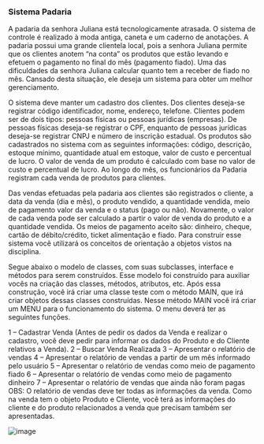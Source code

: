 ### Sistema Padaria

A padaria da senhora Juliana está tecnologicamente atrasada. O sistema de controle é realizado à moda antiga, caneta e um caderno de anotações. A padaria possui uma
grande clientela local, pois a senhora Juliana permite que os clientes anotem “na conta” os produtos que estão levando e efetuem o pagamento no final do mês (pagamento
fiado). Uma das dificuldades da senhora Juliana calcular quanto tem a receber de fiado no mês. Cansado desta situação, ele deseja um sistema para obter um melhor gerenciamento.

O sistema deve manter um cadastro dos clientes. Dos clientes deseja-se registrar código identificador, nome, endereço, telefone. Clientes podem ser de dois tipos: pessoas físicas ou pessoas jurídicas (empresas). De pessoas físicas deseja-se registrar o CPF, enquanto de pessoas jurídicas deseja-se registrar CNPJ e número de inscrição estadual. Os produtos são cadastrados no sistema com as seguintes informações: código, descrição, estoque mínimo, quantidade atual em estoque, valor de custo e percentual de lucro. O valor de venda de um produto é calculado com base no valor de custo e percentual de lucro. Ao longo do mês, os funcionários da Padaria registram cada venda de produtos para clientes.

Das vendas efetuadas pela padaria aos clientes são registrados o cliente, a data da venda (dia e mês), o produto vendido, a quantidade vendida, meio de pagamento valor da venda e o status (pago ou não). Novamente, o valor de cada venda pode ser calculado a partir o valor de venda do produto e a quantidade vendida. Os meios de pagamento aceito são: dinheiro, cheque, cartão de débito/crédito, ticket alimentação e fiado. Para construir esse sistema você utilizará os conceitos de orientação a objetos vistos na disciplina.

Segue abaixo o modelo de classes, com suas subclasses, interface e métodos para serem construídos. Esse modelo foi construído para auxiliar vocês na criação das classes, métodos, atributos, etc. Após essa construção, você irá criar uma classe teste com o método MAIN, que irá criar objetos dessas classes construídas. Nesse método MAIN você irá criar um MENU para o funcionamento do sistema. O menu deverá ter as seguintes funções.

1 – Cadastrar Venda (Antes de pedir os dados da Venda e realizar o cadastro, você deve pedir para informar os dados do Produto e do Cliente relativos a Venda).
2 – Buscar Venda Realizada
3 – Apresentar o relatório de vendas
4 – Apresentar o relatório de vendas a partir de um mês informado pelo usuário
5 – Apresentar o relatório de vendas como meio de pagamento fiado
6 – Apresentar o relatório de vendas como meio de pagamento dinheiro
7 – Apresentar o relatório de vendas que ainda não foram pagas
OBS: O relatório de vendas deve ter todas as informações da venda. Como na venda tem o objeto Produto e Cliente, você terá as informações do cliente e do produto
relacionados a venda que precisam também ser apresentadas.  


![image](https://user-images.githubusercontent.com/65457837/204441057-0dfdab32-628c-4970-bc4d-dc5f513dd831.png)
